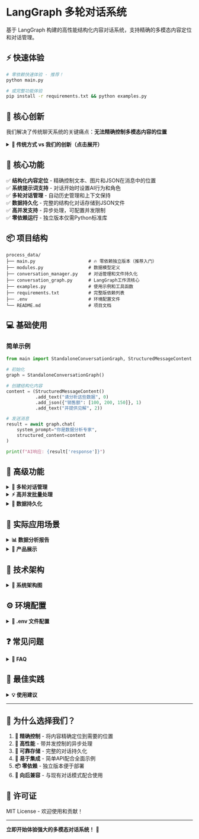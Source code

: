 # LangGraph 多轮对话系统

基于 LangGraph 构建的高性能结构化内容对话系统，支持精确的多模态内容定位和对话管理。

## ⚡ 快速体验

```bash
# 零依赖快速体验 - 推荐！
python main.py

# 或完整功能体验
pip install -r requirements.txt && python examples.py
```

## 🌟 核心创新

我们解决了传统聊天系统的关键痛点：**无法精确控制多模态内容的位置**

<details>
<summary><b>📖 传统方式 vs 我们的创新（点击展开）</b></summary>

### ❌ 传统方式的局限
```python
# 固定顺序：文本 → 图片 → JSON，无法自定义
await chat(text="分析这个", images=["chart.png"], json_data={"metric": 95})
```

### ✅ 我们的创新方案
```python
# 🎯 精确位置控制 - 内容可以任意顺序排列！
content = (StructuredMessageContent()
           .add_text("首先查看概述图表", 0)
           .add_image("overview.png", 1)
           .add_text("关键指标分析", 2)  
           .add_json({"revenue": 1000000, "growth": "15%"}, 3)
           .add_text("详细趋势见下图", 4)
           .add_image("trend.png", 5))

await graph.chat(structured_content=content)
```

</details>

## 🎯 核心功能

✅ **结构化内容定位** - 精确控制文本、图片和JSON在消息中的位置  
✅ **系统提示词支持** - 对话开始时设置AI行为和角色  
✅ **多轮对话管理** - 自动历史管理和上下文保持  
✅ **数据持久化** - 完整的结构化对话存储到JSON文件  
✅ **高并发支持** - 异步处理，可配置并发限制  
✅ **零依赖运行** - 独立版本仅需Python标准库  

## 📦 项目结构

```
process_data/
├── main.py                    # 🔥 零依赖独立版本（推荐入门）
├── modules.py                 # 数据模型定义
├── conversation_manager.py    # 对话管理和文件持久化
├── conversation_graph.py      # LangGraph工作流核心
├── examples.py                # 使用示例和工具函数
├── requirements.txt           # 完整版依赖列表
├── .env                       # 环境配置文件
└── README.md                  # 项目文档
```

## 💻 基础使用

### 简单示例
```python
from main import StandaloneConversationGraph, StructuredMessageContent

# 初始化
graph = StandaloneConversationGraph()

# 创建结构化内容
content = (StructuredMessageContent()
           .add_text("请分析这些数据", 0)
           .add_json({"销售额": [100, 200, 150]}, 1)
           .add_text("并提供见解", 2))

# 发送消息
result = await graph.chat(
    system_prompt="你是数据分析专家",
    structured_content=content
)

print(f"AI响应: {result['response']}")
```

## 🚀 高级功能

<details>
<summary><b>🎯 多轮对话管理</b></summary>

```python
# 第一轮对话
response1 = await graph.chat(
    structured_content=content1,
    conversation_id="session_123"
)

# 第二轮对话 - 自动保持上下文
response2 = await graph.chat(
    structured_content=content2,
    conversation_id="session_123"  # 相同ID，自动继续对话
)

# 查看完整历史
history = graph.manager.get_conversation_history("session_123")
```

</details>

<details>
<summary><b>⚡ 高并发批量处理</b></summary>

```python
import asyncio

async def process_multiple_conversations():
    tasks = []
    
    # 创建10个并发对话任务
    for i in range(10):
        task = graph.chat(
            structured_content=create_content_for_task(i),
            conversation_id=f"batch_task_{i}"
        )
        tasks.append(task)
    
    # 并发执行，最多5个同时进行
    results = await asyncio.gather(*tasks)
    return results

# 运行批量处理
results = await process_multiple_conversations()
```

</details>

<details>
<summary><b>💾 数据持久化</b></summary>

```python
# 对话自动保存到JSON文件
conversation_id = "important_meeting_001"
await graph.chat(content, conversation_id=conversation_id)

# 手动保存到文件
file_path = await graph.manager.save_conversation_to_file(conversation_id)
print(f"对话已保存到: {file_path}")

# 保存的文件格式
{
    "conversation_id": "important_meeting_001",
    "system_prompt": "你是专业分析师...",
    "messages": [
        {
            "id": "msg_001", 
            "role": "user",
            "content": {...},  # 结构化内容
            "timestamp": "2025-08-28T10:30:00"
        }
    ],
    "created_at": "2025-08-28T10:30:00",
    "updated_at": "2025-08-28T10:35:00"
}
```

</details>

## 🎨 实际应用场景

<details>
<summary><b>📊 数据分析报告</b></summary>

```python
# 分析报告内容构建
report_content = (StructuredMessageContent()
    .add_text("📈 Q3业绩总览", 0)
    .add_image("q3_overview.png", 1)
    .add_text("核心指标：", 2)
    .add_json({
        "总收入": "¥5200万",
        "同比增长": "+12.5%",
        "净利润率": "18.3%",
        "客户增长": "+8.7%"
    }, 3)
    .add_text("市场分析：", 4)
    .add_image("market_analysis.png", 5)
    .add_text("下季度预测：", 6)
    .add_json({
        "预期收入": "¥5850万",
        "增长目标": "+12.5%",
        "风险因素": ["市场竞争", "成本上升"]
    }, 7))

# 设置专业分析师角色
analyst_prompt = """你是资深商业分析师，请基于提供的数据和图表，
给出专业的分析意见和建议。重点关注：
1. 关键趋势识别
2. 风险机会评估  
3. 具体行动建议"""

response = await graph.chat(
    structured_content=report_content,
    system_prompt=analyst_prompt
)
```

</details>

<details>
<summary><b>🚀 产品展示</b></summary>

```python
from examples import create_mixed_content

# 使用便捷函数创建内容
content = create_mixed_content(
    "🚀 新产品发布",
    {"image": "product_hero.jpg"},
    "产品特性：",
    {"json": {"price": "$299", "availability": "现货"}},
    "用户评价：",
    {"image": "customer_reviews.png"}
)
```

</details>

## 🔧 技术架构

<details>
<summary><b>📐 系统架构图</b></summary>

### LangGraph 工作流
```
用户输入 → [处理节点] → [生成节点] → [保存节点] → 返回结果
           ↓           ↓           ↓
        内容解析    AI生成响应   持久化存储
```

### 核心组件说明

| 组件 | 功能 | 特色 |
|------|------|------|
| `StructuredMessageContent` | 内容结构化管理 | 精确位置控制 |
| `ConversationManager` | 对话状态管理 | 内存+文件双重存储 |
| `ConversationGraph` | LangGraph工作流 | 三节点异步处理 |
| `MockLLM` | 模拟语言模型 | 测试和演示用 |

### 异步并发控制
- 基于 `asyncio.Semaphore` 的并发限制
- 默认最大并发数：5个对话
- 支持自定义并发参数

</details>

## ⚙️ 环境配置

<details>
<summary><b>🔐 .env 文件配置</b></summary>

```bash
# OpenAI API (如果使用真实LLM)
OPENAI_API_KEY=your_api_key_here

# 对话保存路径，默认在 conversion/conv_logs
CONVERSATION_SAVE_PATH=./conv_logs

# 并发限制
MAX_CONCURRENT_CONVERSATIONS=5

# 调试模式
DEBUG_MODE=true
```

### 依赖说明

#### 零依赖版本 (main.py)
- 仅使用Python标准库
- 包含MockLLM用于演示
- 适合快速测试和学习

#### 完整版本依赖
```bash
pip install langgraph>=0.0.45     # LangGraph核心
pip install langchain-core>=0.1.20  # LangChain基础
pip install pydantic>=2.0.0      # 数据验证
pip install aiofiles>=23.2.0     # 异步文件操作
```

</details>

## ❓ 常见问题

<details>
<summary><b>🤔 FAQ</b></summary>

### Q: 为什么需要结构化内容定位？
A: 传统聊天系统中，多模态内容（文本、图片、JSON）的顺序是固定的，无法实现精确的内容编排。我们的方案允许您像编辑文档一样精确控制每个元素的位置。

### Q: 独立版本和完整版本有什么区别？
A: 
- **独立版本** (`main.py`): 零依赖，使用MockLLM，适合学习和测试
- **完整版本**: 支持真实LLM接入，完整的异步文件操作，适合生产环境

### Q: 如何处理大量并发对话？
A: 系统内置异步并发控制，默认支持5个并发对话。可通过配置调整并发数量：
```python
graph = ConversationGraph(max_concurrent=10)
```

### Q: 对话数据如何备份？
A: 每个对话都会自动保存到 `os.getenv("CONVERSATION_SAVE_PATH")` 目录下的JSON文件，文件名格式为 `conversation_{id}_{timestamp}.json`

</details>

## 🎯 最佳实践

<details>
<summary><b>💡 使用建议</b></summary>

1. **内容组织**: 使用结构化内容时，合理规划文本、图片、JSON的顺序
2. **系统提示词**: 明确设定AI角色和期望的回答风格
3. **对话ID管理**: 使用有意义的conversation_id便于后续管理
4. **并发控制**: 根据系统资源合理设置并发数量
5. **错误处理**: 在生产环境中添加适当的异常处理

### 位置规划示例
```python
# 使用间隔便于插入
.add_text("引言", 0)
.add_text("主要内容", 10)  # 留出插入空间
.add_text("结论", 20)

# 用位置范围分组相关内容
# 引言: 0-9, 分析: 10-19, 结果: 20-29, 结论: 30-39
```

</details>

---

## 🎉 为什么选择我们？

1. **🎯 精确控制** - 将内容精确定位到需要的位置
2. **🚀 高性能** - 带并发控制的异步处理  
3. **💾 可靠存储** - 完整的对话持久化
4. **🔧 易于集成** - 简单API配合全面示例
5. **📦 零依赖** - 独立版本便于部署
6. **🔄 向后兼容** - 与现有对话模式配合使用

## 📄 许可证

MIT License - 欢迎使用和贡献！

---

**立即开始体验强大的多模态对话系统！** 🚀
